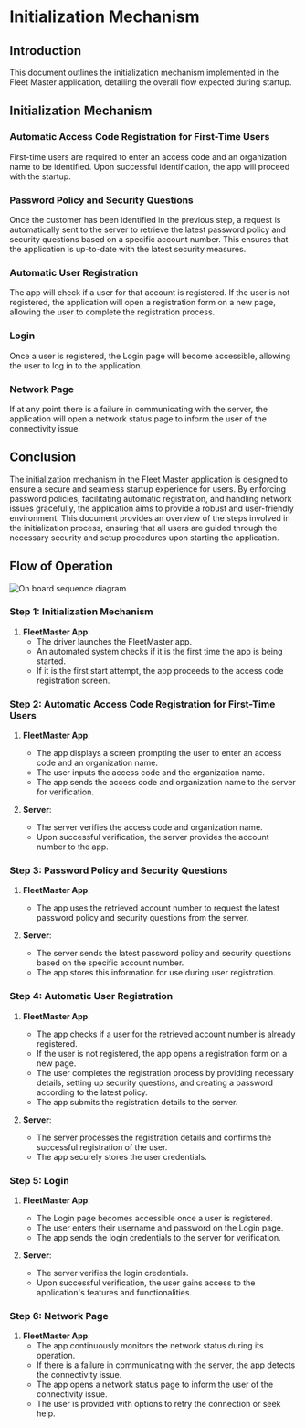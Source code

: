 # Initialization Mechanism

## Introduction

This document outlines the initialization mechanism implemented in the Fleet Master application, detailing the overall flow expected during startup.

## Initialization Mechanism

### Automatic Access Code Registration for First-Time Users

First-time users are required to enter an access code and an organization name to be identified. Upon successful identification, the app will proceed with the startup.

### Password Policy and Security Questions

Once the customer has been identified in the previous step, a request is automatically sent to the server to retrieve the latest password policy and security questions based on a specific account number. This ensures that the application is up-to-date with the latest security measures.

### Automatic User Registration

The app will check if a user for that account is registered. If the user is not registered, the application will open a registration form on a new page, allowing the user to complete the registration process.

### Login

Once a user is registered, the Login page will become accessible, allowing the user to log in to the application.

### Network Page

If at any point there is a failure in communicating with the server, the application will open a network status page to inform the user of the connectivity issue.

## Conclusion

The initialization mechanism in the Fleet Master application is designed to ensure a secure and seamless startup experience for users. By enforcing password policies, facilitating automatic registration, and handling network issues gracefully, the application aims to provide a robust and user-friendly environment. This document provides an overview of the steps involved in the initialization process, ensuring that all users are guided through the necessary security and setup procedures upon starting the application.

## Flow of Operation

![On board sequence diagram](/img/SD-AdminOnBoard.png)

### Step 1: Initialization Mechanism

1. **FleetMaster App**:
   - The driver launches the FleetMaster app.
   - An automated system checks if it is the first time the app is being started.
   - If it is the first start attempt, the app proceeds to the access code registration screen.

### Step 2: Automatic Access Code Registration for First-Time Users

1. **FleetMaster App**:
   - The app displays a screen prompting the user to enter an access code and an organization name.
   - The user inputs the access code and the organization name.
   - The app sends the access code and organization name to the server for verification.

2. **Server**:
   - The server verifies the access code and organization name.
   - Upon successful verification, the server provides the account number to the app.

### Step 3: Password Policy and Security Questions

1. **FleetMaster App**:
   - The app uses the retrieved account number to request the latest password policy and security questions from the server.

2. **Server**:
   - The server sends the latest password policy and security questions based on the specific account number.
   - The app stores this information for use during user registration.

### Step 4: Automatic User Registration

1. **FleetMaster App**:
   - The app checks if a user for the retrieved account number is already registered.
   - If the user is not registered, the app opens a registration form on a new page.
   - The user completes the registration process by providing necessary details, setting up security questions, and creating a password according to the latest policy.
   - The app submits the registration details to the server.

2. **Server**:
   - The server processes the registration details and confirms the successful registration of the user.
   - The app securely stores the user credentials.

### Step 5: Login

1. **FleetMaster App**:
   - The Login page becomes accessible once a user is registered.
   - The user enters their username and password on the Login page.
   - The app sends the login credentials to the server for verification.

2. **Server**:
   - The server verifies the login credentials.
   - Upon successful verification, the user gains access to the application's features and functionalities.

### Step 6: Network Page

1. **FleetMaster App**:
   - The app continuously monitors the network status during its operation.
   - If there is a failure in communicating with the server, the app detects the connectivity issue.
   - The app opens a network status page to inform the user of the connectivity issue.
   - The user is provided with options to retry the connection or seek help.

   